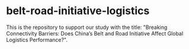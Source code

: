 # belt-road-initiative-logistics
This is the repository to support our study with the title: "Breaking Connectivity Barriers: Does China’s Belt and Road Initiative Affect Global Logistics Performance?". 
